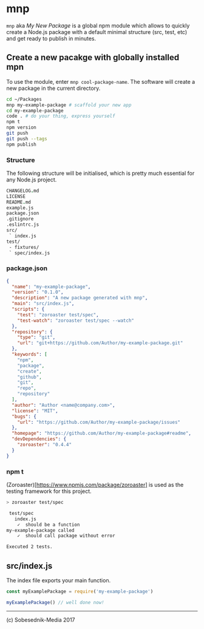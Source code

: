 # mnp

`mnp` aka _My New Package_ is a global npm module which allows to quickly create a Node.js package
with a default minimal structure (src, test, etc) and get ready to publish in minutes.

## Create a new pacakge with globally installed mpn

To use the module, enter `mnp cool-package-name`. The software will create a new package in the
current directory.

```bash
cd ~/Packages
mnp my-example-package # scaffold your new app
cd my-example-package
code . # do your thing, express yourself
npm t
npm version
git push
git push --tags
npm publish
```

### Structure

The following structure will be initialised, which is pretty much essential for any Node.js project.

```fs
CHANGELOG.md
LICENSE
README.md
example.js
package.json
.gitignore
.eslintrc.js
src/
 ` index.js
test/
 - fixtures/
 ` spec/index.js
```

### package.json

```json
{
  "name": "my-example-package",
  "version": "0.1.0",
  "description": "A new package generated with mnp",
  "main": "src/index.js",
  "scripts": {
    "test": "zoroaster test/spec",
    "test-watch": "zoroaster test/spec --watch"
  },
  "repository": {
    "type": "git",
    "url": "git+https://github.com/Author/my-example-package.git"
  },
  "keywords": [
    "npm",
    "package",
    "create",
    "github",
    "git",
    "repo",
    "repository"
  ],
  "author": "Author <name@company.com>",
  "license": "MIT",
  "bugs": {
    "url": "https://github.com/Author/my-example-package/issues"
  },
  "homepage": "https://github.com/Author/my-example-package#readme",
  "devDependencies": {
    "zoroaster": "0.4.4"
  }
}
```

### npm t

(Zoroaster)[https://www.npmjs.com/package/zoroaster] is used as the testing framework for this
project.

```bash
> zoroaster test/spec

 test/spec
   index.js
    ✓  should be a function
my-example-package called
    ✓  should call package without error

Executed 2 tests.
```

## src/index.js

The index file exports your main function.

```js
const myExamplePackage = require('my-example-package')

myExamplePackage() // well done now!
```

---

(c) Sobesednik-Media 2017
